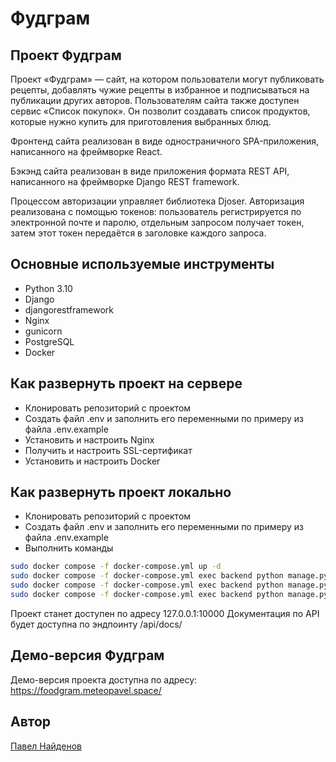 # Фудграм

## Проект Фудграм
Проект «Фудграм» — сайт, на котором пользователи могут публиковать рецепты, добавлять чужие рецепты в избранное 
и подписываться на публикации других авторов. Пользователям сайта также доступен сервис «Список покупок». 
Он позволит создавать список продуктов, которые нужно купить для приготовления выбранных блюд.

Фронтенд сайта реализован в виде одностраничного SPA-приложения, написанного на фреймворке React.

Бэкэнд сайта реализован в виде приложения формата REST API, написанного на фреймворке Django REST framework.

Процессом авторизации управляет библиотека Djoser. Авторизация реализована с помощью токенов: 
пользователь регистрируется по электронной почте и паролю, отдельным запросом получает токен, 
затем этот токен передаётся в заголовке каждого запроса.

## Основные используемые инструменты
* Python 3.10
* Django
* djangorestframework
* Nginx
* gunicorn
* PostgreSQL
* Docker

## Как развернуть проект на сервере
* Клонировать репозиторий с проектом
* Создать файл .env и заполнить его переменными по примеру из файла .env.example
* Установить и настроить Nginx
* Получить и настроить SSL-сертификат
* Установить и настроить Docker

## Как развернуть проект локально
* Клонировать репозиторий с проектом
* Создать файл .env и заполнить его переменными по примеру из файла .env.example
* Выполнить команды 
```bash
sudo docker compose -f docker-compose.yml up -d
sudo docker compose -f docker-compose.yml exec backend python manage.py migrate
sudo docker compose -f docker-compose.yml exec backend python manage.py collectstatic --no-input
sudo docker compose -f docker-compose.yml exec backend python manage.py import_data
```
Проект станет доступен по адресу 127.0.0.1:10000
Документация по API будет доступна по эндпоинту /api/docs/ 

## Демо-версия Фудграм
Демо-версия проекта доступна по адресу: https://foodgram.meteopavel.space/

## Автор
[Павел Найденов](https://github.com/meteopavel)

